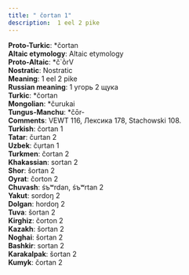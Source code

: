 ```yaml
---
title: " čortan 1"
description:  1 eel 2 pike
---
```


<strong>Proto-Turkic</strong>:  *čortan<br>
<strong>Altaic etymology</strong>:  Altaic etymology<br>
<strong> Proto-Altaic</strong>:  *č`ṑrV<br>
<strong>Nostratic</strong>:  Nostratic<br>
<strong>Meaning</strong>:  1 eel 2 pike<br>
<strong>Russian meaning</strong>:  1 угорь 2 щука<br>
<strong>Turkic</strong>:  *čortan<br>
<strong>Mongolian</strong>:  *čurukai<br>
<strong>Tungus-Manchu</strong>:  *čōr-<br>
<strong>Comments</strong>:  VEWT 116, Лексика 178, Stachowski 108.<br>
<strong>Turkish</strong>:  čortan 1<br>
<strong>Tatar</strong>:  čurtan 2<br>
<strong>Uzbek</strong>:  čụrtan 1<br>
<strong>Turkmen</strong>:  čortan 2<br>
<strong>Khakassian</strong>:  sortan 2<br>
<strong>Shor</strong>:  šortan 2<br>
<strong>Oyrat</strong>:  čorton 2<br>
<strong>Chuvash</strong>:  śъʷrdan, śъʷrtan 2<br>
<strong>Yakut</strong>:  sordoŋ 2<br>
<strong>Dolgan</strong>:  hordoŋ 2<br>
<strong>Tuva</strong>:  šortan 2<br>
<strong>Kirghiz</strong>:  čorton 2<br>
<strong>Kazakh</strong>:  šortan 2<br>
<strong>Noghai</strong>:  šortan 2<br>
<strong>Bashkir</strong>:  sortan 2<br>
<strong>Karakalpak</strong>:  šortan 2<br>
<strong>Kumyk</strong>:  čortan 2<br>


